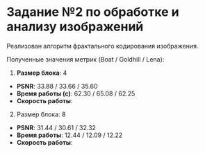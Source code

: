 # Задание №2 по обработке и анализу изображений

Реализован алгоритм фрактального кодирования изображения.

Полученные значения метрик (Boat / Goldhill / Lena):
1. **Размер блока**: 4
- **PSNR**: 33.88 / 33.66 / 35.60
- **Время работы (с)**: 62.30 / 65.08 / 62.25
- **Скорость работы**:

2. Размер блока: 8
- **PSNR**: 31.44 / 30.61 / 32.32
- **Время работы**: 12.44 / 12.09 / 12.22
- **Скорость работы**:

